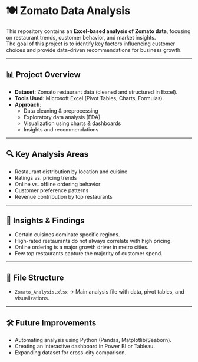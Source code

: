 # 🍽️ Zomato Data Analysis

This repository contains an **Excel-based analysis of Zomato data**, focusing on restaurant trends, customer behavior, and market insights.  
The goal of this project is to identify key factors influencing customer choices and provide data-driven recommendations for business growth.

---

## 📊 Project Overview
- **Dataset**: Zomato restaurant data (cleaned and structured in Excel).  
- **Tools Used**: Microsoft Excel (Pivot Tables, Charts, Formulas).  
- **Approach**:
  - Data cleaning & preprocessing
  - Exploratory data analysis (EDA)
  - Visualization using charts & dashboards
  - Insights and recommendations

---

## 🔍 Key Analysis Areas
- Restaurant distribution by location and cuisine  
- Ratings vs. pricing trends  
- Online vs. offline ordering behavior  
- Customer preference patterns  
- Revenue contribution by top restaurants  

---

## 🚀 Insights & Findings
- Certain cuisines dominate specific regions.  
- High-rated restaurants do not always correlate with high pricing.  
- Online ordering is a major growth driver in metro cities.  
- Few top restaurants capture the majority of customer spend.  

---

## 📂 File Structure
- `Zomato_Analysis.xlsx` → Main analysis file with data, pivot tables, and visualizations.  

---

## 🛠️ Future Improvements
- Automating analysis using Python (Pandas, Matplotlib/Seaborn).  
- Creating an interactive dashboard in Power BI or Tableau.  
- Expanding dataset for cross-city comparison.  



